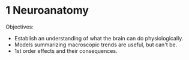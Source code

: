 # 1 Neuroanatomy

Objectives:

* Establish an understanding of what the brain can do physiologically.
* Models summarizing macroscopic trends are useful, but can't be.
* 1st order effects and their consequences.



